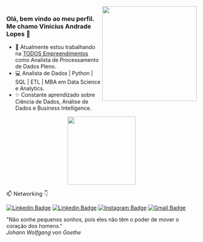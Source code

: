<img align="right" src="https://wiryco.github.io/icones/Logo%20Vinicius%2025-11-2018.png" width="250"/>

### Olá, bem vindo ao meu perfil. Me chamo Vinícius Andrade Lopes 👋

- 🚀 Atualmente estou trabalhando na [TODOS Empreendimentos](https://cartaodetodos.com.br/) como Analista de Processamento de Dados Pleno.
- 💻 Analista de Dados | Python | SQL | ETL | MBA em Data Science e Analytics. 
- ✨ Constante aprendizado sobre Ciência de Dados, Análise de Dados e Business Intelligence.

<p align="center">
  <!-- - 👨🏽‍💻 Linguagens de programação mais utilizadas: -->
  <img height="180em" src="https://github-readme-stats.vercel.app/api/top-langs/?username=Wiryco&layout=compact&langs_count=16&theme=calm"/>
</p>

📫  Networking 👇

[![Linkedin Badge](https://img.shields.io/badge/LinkedIn_PT-0077B5?style=for-the-badge&logo=linkedin&logoColor=white)](https://www.linkedin.com/in/vinicius-andrade-lopes/)
[![Linkedin Badge](https://img.shields.io/badge/LinkedIn_ES-0077B5?style=for-the-badge&logo=linkedin&logoColor=white)](https://www.linkedin.com/in/vinicius-andrade-lopes/?locale=es_ES)
[![Instagram Badge](https://img.shields.io/badge/Instagram-E4405F?style=for-the-badge&logo=instagram&logoColor=white)](https://www.instagram.com/vinicius_anl/)
[![Gmail Badge](https://img.shields.io/badge/vinicius.andlopes@gmail.com-D14836?style=for-the-badge&logo=gmail&logoColor=white)](mailto:vinicius.andlopes@gmail.com)

<div>
  <div class="row">
    "Não sonhe pequenos sonhos, pois eles não têm o poder de mover o coração dos homens."
  </div>
  <div class="row">
    <i>Johann Wolfgang von Goethe</i>
  </div>
</div>

<!--
https://github.com/iuricode/README-template/blob/main/badges/badges.md
https://github.com/anuraghazra/github-readme-stats
-->

